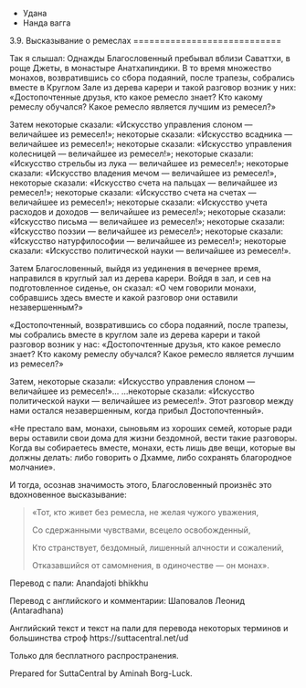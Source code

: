 









* Удана
* Нанда вагга


3\.9\. Высказывание о ремеслах
\=\=\=\=\=\=\=\=\=\=\=\=\=\=\=\=\=\=\=\=\=\=\=\=\=\=\=\=



Так я слышал: Однажды Благословенный пребывал вблизи Саваттхи, в роще Джеты, в монастыре Анатхапиндики\. В то время множество монахов, возвратившись со сбора подаяний, после трапезы, собрались вместе в Круглом Зале из дерева карери и такой разговор возник у них: «Достопочтенные друзья, кто какое ремесло знает? Кто какому ремеслу обучался? Какое ремесло является лучшим из ремесел?»


Затем некоторые сказали: «Искусство управления слоном — величайшее из ремесел\!»; некоторые сказали: «Искусство всадника — величайшее из ремесел\!»; некоторые сказали: «Искусство управления колесницей — величайшее из ремесел\!»; некоторые сказали: «Искусство стрельбы из лука — величайшее из ремесел\!»; некоторые сказали: «Искусство владения мечом — величайшее из ремесел\!», некоторые сказали: «Искусство счета на пальцах — величайшее из ремесел\!»; некоторые сказали: «Искусство счета на счетах — величайшее из ремесел\!»; некоторые сказали: «Искусство учета расходов и доходов — величайшее из ремесел\!»; некоторые сказали: «Искусство письма — величайшее из ремесел\!»; некоторые сказали: «Искусство поэзии — величайшее из ремесел\!»; некоторые сказали: «Искусство натурфилософии — величайшее из ремесел\!»; некоторые сказали: «Искусство политической науки — величайшее из ремесел\!»\.


Затем Благословенный, выйдя из уединения в вечернее время, направился в круглый зал из дерева карери\. Войдя в зал, и сев на подготовленное сиденье, он сказал: «О чем говорили монахи, собравшись здесь вместе и какой разговор они оставили незавершенным?»


«Достопочтенный, возвратившись со сбора подаяний, после трапезы, мы собрались вместе в круглом зале из дерева карери и такой разговор возник у нас: «Достопочтенные друзья, кто какое ремесло знает? Кто какому ремеслу обучался? Какое ремесло является лучшим из ремесел?»


Затем, некоторые сказали: «Искусство управления слоном — величайшее из ремесел\!»… …некоторые сказали: «Искусство политической науки — величайшее из ремесел\!»\. Этот разговор между нами остался незавершенным, когда прибыл Достопочтенный»\.


«Не престало вам, монахи, сыновьям из хороших семей, которые ради веры оставили свои дома для жизни бездомной, вести такие разговоры\. Когда вы собираетесь вместе, монахи, есть лишь две вещи, которые вы должны делать: либо говорить о Дхамме, либо сохранять благородное молчание»\.


И тогда, осознав значимость этого, Благословенный произнёс это вдохновенное высказывание:



> «Тот, кто живет без ремесла, не желая чужого уважения,  
> 
> Со сдержанными чувствами, всецело освобожденный,  
> 
> Кто странствует, бездомный, лишенный алчности и сожалений,  
> 
> Отказавшийся от самомнения, в одиночестве — он монах»\.



Перевод с пали: Anandajoti bhikkhu


Перевод с английского и комментарии: Шаповалов Леонид \(Antaradhana\)


Английский текст и текст на пали для перевода некоторых терминов и большинства строф https://suttacentral\.net/ud


  

Только для бесплатного распространения\.


  

Prepared for SuttaCentral by Aminah Borg\-Luck\.






